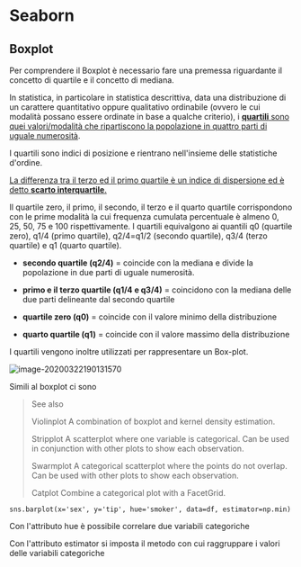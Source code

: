 # Seaborn



## Boxplot

Per comprendere il Boxplot è necessario fare una premessa riguardante il concetto di quartile e il concetto di mediana.

In statistica, in particolare in statistica descrittiva, data una distribuzione di un carattere quantitativo oppure qualitativo ordinabile (ovvero le cui modalità possano essere ordinate in base a qualche criterio), i <u>**quartili** sono quei valori/modalità che ripartiscono la popolazione in quattro parti di uguale numerosità</u>.

I quartili sono indici di posizione e rientrano nell'insieme delle statistiche d'ordine.

<u>La differenza tra il terzo ed il primo quartile è un indice di dispersione ed è detto **scarto interquartile**.</u>

Il quartile zero, il primo, il secondo, il terzo e il quarto quartile corrispondono con le prime modalità la cui frequenza cumulata percentuale è almeno 0, 25, 50, 75 e 100 rispettivamente.  I quartili equivalgono ai quantili q0 (quartile zero), q1/4 (primo quartile), q2/4=q1/2 (secondo quartile), q3/4 (terzo quartile) e q1 (quarto quartile).

- **secondo quartile (q2/4)** = coincide con la mediana e divide la popolazione in due  parti di uguale numerosità.

- **primo e il terzo quartile (q1/4 e q3/4)** = coincidono con la mediana delle due parti delineante dal secondo quartile

- **quartile  zero (q0)** = coincide con il valore minimo della distribuzione
- **quarto quartile (q1)** = coincide con il valore massimo della distribuzione

I quartili vengono inoltre utilizzati per rappresentare un Box-plot.

![image-20200322190131570](C:\Users\Max\AppData\Roaming\Typora\typora-user-images\image-20200322190131570.png)

Simili al boxplot ci sono

>See also
>
>Violinplot
>A combination of boxplot and kernel density estimation.
>
>Stripplot
>A scatterplot where one variable is categorical. Can be used in conjunction with other plots to show each observation.
>
>Swarmplot
>A categorical scatterplot where the points do not overlap. Can be used with other plots to show each observation.
>
>Catplot
>Combine a categorical plot with a FacetGrid.



```
sns.barplot(x='sex', y='tip', hue='smoker', data=df, estimator=np.min)
```

Con l'attributo hue è possibile correlare due variabili categoriche

Con l'attributo estimator si imposta il metodo con cui raggruppare i valori delle variabili categoriche